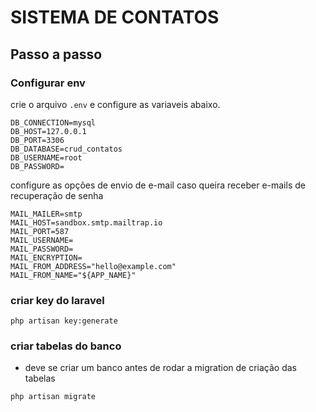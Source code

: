 # SISTEMA DE CONTATOS

## Passo a passo

### Configurar env

crie o arquivo `.env` e configure as variaveis abaixo.

```
DB_CONNECTION=mysql
DB_HOST=127.0.0.1
DB_PORT=3306
DB_DATABASE=crud_contatos
DB_USERNAME=root
DB_PASSWORD=
```

configure as opções de envio de e-mail caso queira receber e-mails de recuperação de senha

```
MAIL_MAILER=smtp
MAIL_HOST=sandbox.smtp.mailtrap.io
MAIL_PORT=587
MAIL_USERNAME=
MAIL_PASSWORD=
MAIL_ENCRYPTION=
MAIL_FROM_ADDRESS="hello@example.com"
MAIL_FROM_NAME="${APP_NAME}"
```

### criar key do laravel

```
php artisan key:generate
```

### criar tabelas do banco

-   deve se criar um banco antes de rodar a migration de criação das tabelas

```
php artisan migrate
```
